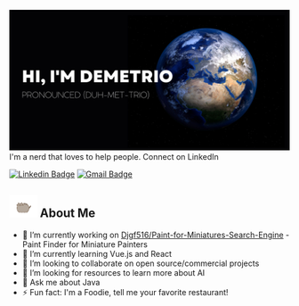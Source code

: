 <!--### Hi there 👋-->

![Header image](https://raw.githubusercontent.com/Djgf516/Djgf516/main/Assets/Banner.jpg)
I'm a nerd that loves to help people. Connect on LinkedIn

[![Linkedin Badge](https://img.shields.io/badge/-DemetrioGutierrezFinley-blue?style=flat-square&logo=Linkedin&logoColor=white)](https://www.linkedin.com/in/demetriogf1)
[![Gmail Badge](https://img.shields.io/badge/-demetriogutierrezfinley@gmail.com-d14836?style=flat-square&logo=Gmail&logoColor=white)](mailto:demetriogutierrezfinley@gmail.com)

## <img src='https://raw.githubusercontent.com/Djgf516/Djgf516/main/Assets/GIF-by-Pusheen-unscreen.gif' width='50' height='40'> About Me 
- 🔭 I’m currently working on [Djgf516/Paint-for-Miniatures-Search-Engine](https://github.com/Djgf516/Paint-for-Miniatures-Search-Engine) - Paint Finder for Miniature Painters
- 🌱 I’m currently learning Vue.js and React
- 👯 I’m looking to collaborate on open source/commercial projects
- 🤔 I’m looking for resources to learn more about AI
- 💬 Ask me about Java
- ⚡ Fun fact: I'm a Foodie, tell me your favorite restaurant! 
<!--
**Djgf516/Djgf516** is a ✨ _special_ ✨ repository because its `README.md` (this file) appears on your GitHub profile.

Here are some ideas to get you started:

- 🔭 I’m currently working on ...
- 🌱 I’m currently learning ...
- 👯 I’m looking to collaborate on ...
- 🤔 I’m looking for help with ...
- 💬 Ask me about ...
- 📫 How to reach me: ...
- 😄 Pronouns: ...
- ⚡ Fun fact: ...
-->
